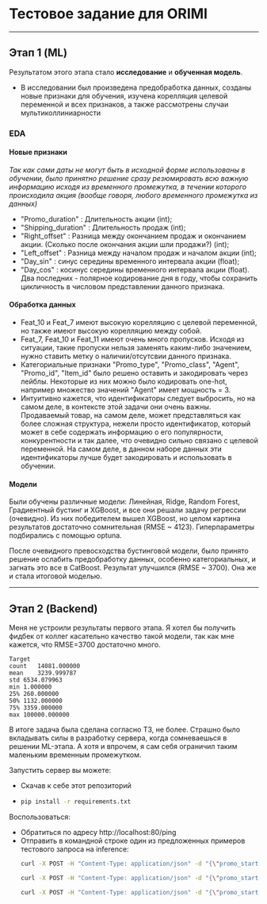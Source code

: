 # Тестовое задание для ORIMI
---
## Этап 1 (ML)
Результатом этого этапа стало **исследование** и **обученная модель**.
 - В исследовании был произведена предобработка данных, созданы новые признаки для обучения, изучена корелляция целевой переменной и всех признаков, а также рассмотрены случаи мультиколлиниарности

### EDA
#### Новые признаки
_Так как сами даты не могут быть в исходной форме использованы в обучении, было принятно решение сразу резюмировать всю важную информацию исходя из временного промежутка, в течении которого происходила акция (вообще говоря, любого временного промежутка из данных)_
- "Promo_duration" : Длительность акции (int);
- "Shipping_duration" : Длительность продаж (int);
- "Right_offset" : Разница между окончанием продаж и окончанием акции. (Сколько после окончания акции шли продажи?) (int);
- "Left_offset" : Разница между началом продаж и началом акции (int);
- "Day_sin" : синус середины временного интервала акции (float);
- "Day_cos" : косинус середины временного интервала акции (float).
Два последних - полярное кодирование дня в году, чтобы сохранить цикличность в числовом представлении данного признака.

#### Обработка данных
- Feat_10 и Feat_7 имеют высокую корелляцию с целевой переменной, но также имеют высокую корелляцию между собой.
- Feat_7, Feat_10 и Feat_11 имеют очень много пропусков. Исходя из ситуации, такие пропуски нельзя заменять каким-либо значением, нужно ставить метку о наличии/отсутсвии данного признака.
- Категориальные признаки "Promo_type", "Promo_class", "Agent", "Promo_id", "Item_id" было решено оставить и закодировать через лейблы. Некоторые из них можно было кодировать one-hot, например множество значений "Agent" имеет мощность = 3.
- Интуитивно кажется, что идентификаторы следует выбросить, но на самом деле, в контексте этой задачи они очень важны. Продаваемый товар, на самом деле, может представляться как более сложная структура, нежели просто идентификатор, который может в себе содержать информацию о его популярности, конкурентности и так далее, что очевидно сильно связано с целевой переменной. На самом деле, в данном наборе данных эти идентификаторы лучше будет закодировать и использовать в обучении.

#### Модели
Были обучены различные модели: Линейная, Ridge, Random Forest, Градиентный бустинг и XGBoost, и все они решали задачу регрессии (очевидно). Из них победителем вышел XGBoost, но целом картина результатов достаточно сомнительная (RMSE ~ 4123). Гиперпараметры подбирались с помощью optuna.

После очевидного превосходства бустинговой модели, было принято решение ослабить предобработку данных, особенно категориальных, и загнать это все в CatBoost. Результат улучшился (RMSE ~ 3700). Она же и стала итоговой моделью.

---
## Этап 2 (Backend)
Меня не устроили результаты первого этапа. Я хотел бы получить фидбек от коллег касательно качество такой модели, так как мне кажется, что RMSE=3700 достаточно много.
```
Target
count	14081.000000
mean	3239.999787
std	6534.079963
min	1.000000
25%	260.000000
50%	1132.000000
75%	3359.000000
max	100000.000000
```
В итоге задача была сделана согласно ТЗ, не более. Страшно было вкладывать силы в разработку сервера, когда сомневаешься в решении ML-этапа. А хотя и впрочем, я сам себя ограничил таким маленьким временным промежутком.

Запустить сервер вы можете:
- Скачав к себе этот репозиторий
- ```bash
  pip install -r requirements.txt
  ```

Воспользоваться:
- Обратиться по адресу http://localhost:80/ping
- Отправить в командной строке один из предложенных примеров тестового запроса на inference:
  ```bash
  curl -X POST -H "Content-Type: application/json" -d "{\"promo_start\":\"2024-07-24\",\"promo_end\":\"2024-07-30\",\"shipping_start\":\"2024-06-25\",\"shipping_end\":\"2024-07-30\",\"promo_type\":\"J\",\"feat_2\":10328.21,\"feat_3\":58.22,\"agent\":\"C\",\"promo_id\":\"Promo №5483.0\",\"item_id\":\"Item ID: 125.0\",\"feat_7\":32270.51,\"promo_class\":\"D\",\"feat_9\":84812245.76,\"feat_10\":5718813.46,\"feat_11\":25.96,\"feat_12\":84212}" http://localhost:80/inference
  ```
  ```bash
  curl -X POST -H "Content-Type: application/json" -d "{\"promo_start\":\"2023-07-26\",\"promo_end\":\"2023-08-01\",\"shipping_start\":\"2023-06-27\",\"shipping_end\":\"2023-07-29\",\"promo_type\":\"J\",\"feat_2\":\"31106.3\",\"feat_3\":\"74.74150\",\"agent\":\"C\",\"promo_id\":\"promo№4664.0\",\"item_id\":\"Item ID:109.0\",\"feat_7\":\"2160.40\",\"promo_class\":\"D\",\"feat_9\":\"33799347\",\"feat_10\":\"626591.8\",\"feat_11\":\"50.92550\",\"feat_12\":1130}" http://localhost:80/inference
  ```
  ```bash
  curl -X POST -H "Content-Type: application/json" -d "{\"promo_start\":\"2020-02-26\",\"promo_end\":\"2020-03-03\",\"shipping_start\":\"2020-02-06\",\"shipping_end\":\"2020-02-19\",\"promo_type\":\"L\",\"feat_2\":\"4095.662\",\"feat_3\":\"62.37169\",\"agent\":\"C\",\"promo_id\":\"promo№121.0\",\"item_id\":\"Item ID:77.0\",\"feat_7\":\"nan\",\"promo_class\":\"D\",\"feat_9\":\"nan\",\"feat_10\":\"nan\",\"feat_11\":\"nan\",\"feat_12\":40464}" http://localhost:80/inference
  ```
